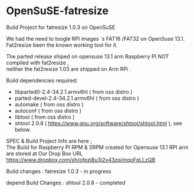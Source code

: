 OpenSuSE-fatresize
==================

Build Project for fatresize 1.0.3 on  OpenSuSE


We had the need to toogle RPI images ´s FAT16 /FAT32  on OpenSuse 13.1.<br>
Fat2resize been the known working tool for it.<br>

The  parted release shiped on opensuse 13.1 arm Raspberry PI  _NOT_ compiled with fat2resize , <br>
neither the fat2resize 1.03 are shipped on Arm RPi  .<br>



Build dependencies required:

  - libparted0-2.4-34.2.1.armv6hl ( from oss distro )
  - parted-devel-2.4-34.2.1.armv6hl ( from oss distro )
  - automake ( from oss distro )
  - autoconf ( from oss distro )
  - libtool ( from oss distro )
  - shtool 2.0.8 ( https://www.gnu.org/software/shtool/shtool.html ), see below.

 SPEC & Build Project Info are here ; <br>
 The Build for Raspberry PI RPM & SRPM created for Opensuse 13.1 RPI arm <br>
 are stored at Our Drop Box URL https://www.dropbox.com/sh/ofpzj8u3j2v43zq/mqoFqLLzQB 


 Build changes :
  fatresize 1.0.3    -  in progress


 depend Build Changes :
  shtool 2.0.8    - completed 

  
